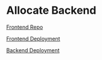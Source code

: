 # Allocate Backend

[Frontend Repo](https://github.com/Scheiber/allocate)

[Frontend Deployment](https://allocate.netlify.app/)

[Backend Deployment](https://allocate-backend.herokuapp.com/)
